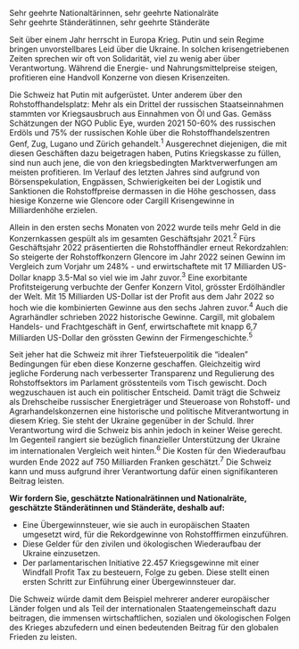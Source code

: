 <span class="text-xl font-bold">Sehr geehrte Nationaltärinnen, sehr geehrte Nationalräte</span><br>
<span class="text-xl font-bold">Sehr geehrte Ständerätinnen, sehr geehrte Ständeräte</span>

Seit über einem Jahr herrscht in Europa Krieg. Putin und sein Regime bringen unvorstellbares Leid über die Ukraine. In solchen krisengetriebenen Zeiten sprechen wir oft von Solidarität, viel zu wenig aber über Verantwortung. Während die Energie- und Nahrungsmittelpreise steigen, profitieren eine Handvoll Konzerne von diesen Krisenzeiten.

Die Schweiz hat Putin mit aufgerüstet. Unter anderem über den Rohstoffhandelsplatz: Mehr als ein Drittel der russischen Staatseinnahmen stammten vor Kriegsausbruch aus Einnahmen von Öl und Gas. Gemäss Schätzungen der NGO Public Eye, wurden 2021 50-60% des russischen Erdöls und 75% der russischen Kohle über die Rohstoffhandelszentren Genf, Zug, Lugano und Zürich gehandelt.<sup>1</sup> Ausgerechnet diejenigen, die mit diesen Geschäften dazu beigetragen haben, Putins Kriegskasse zu füllen, sind nun auch jene, die von den kriegsbedingten Marktverwerfungen am meisten profitieren. Im Verlauf des letzten Jahres sind aufgrund von Börsenspekulation, Engpässen, Schwierigkeiten bei der Logistik und Sanktionen die Rohstoffpreise dermassen in die Höhe geschossen, dass hiesige Konzerne wie Glencore oder Cargill Krisengewinne in Milliardenhöhe erzielen.

Allein in den ersten sechs Monaten von 2022 wurde teils mehr Geld in die Konzernkassen gespült als im gesamten Geschäftsjahr 2021.<sup>2</sup> Fürs Geschäftsjahr 2022 präsentierten die Rohstoffhändler erneut Rekordzahlen: So steigerte der Rohstoffkonzern Glencore im Jahr 2022 seinen Gewinn im Vergleich zum Vorjahr um 248% - und erwirtschaftete mit 17 Milliarden US-Dollar knapp 3.5-Mal so viel wie im Jahr zuvor.<sup>3</sup> Eine exorbitante Profitsteigerung verbuchte der Genfer Konzern Vitol, grösster Erdölhändler der Welt. Mit 15 Milliarden US-Dollar ist der Profit aus dem Jahr 2022 so hoch wie die kombinierten Gewinne aus den sechs Jahren zuvor.<sup>4</sup> Auch die Agrarhändler schrieben 2022 historische Gewinne. Cargill, mit globalem Handels- und Frachtgeschäft in Genf, erwirtschaftete mit knapp 6,7 Milliarden US-Dollar den grössten Gewinn der Firmengeschichte.<sup>5</sup>

Seit jeher hat die Schweiz mit ihrer Tiefsteuerpolitik die “idealen” Bedingungen für eben diese Konzerne geschaffen. Gleichzeitig wird jegliche Forderung nach verbesserter Transparenz und Regulierung des Rohstoffsektors im Parlament grösstenteils vom Tisch gewischt. Doch wegzuschauen ist auch ein politischer Entscheid. Damit trägt die Schweiz als Drehscheibe russischer Energieträger und Steueroase von Rohstoff- und Agrarhandelskonzernen eine historische und politische Mitverantwortung in diesem Krieg. Sie steht der Ukraine gegenüber in der Schuld. Ihrer Verantwortung wird die Schweiz bis anhin jedoch in keiner Weise gerecht. Im Gegenteil rangiert sie bezüglich finanzieller Unterstützung der Ukraine im internationalen Vergleich weit hinten.<sup>6</sup> Die Kosten für den Wiederaufbau wurden Ende 2022 auf 750 Milliarden Franken geschätzt.<sup>7</sup> Die Schweiz kann und muss aufgrund ihrer Verantwortung dafür einen signifikanteren Beitrag leisten.

**Wir fordern Sie, geschätzte Nationalrätinnen und Nationalräte, geschätzte Ständerätinnen und Ständeräte, deshalb auf:**


- Eine Übergewinnsteuer, wie sie auch in europäischen Staaten umgesetzt wird, für die Rekordgewinne von Rohstofffirmen einzuführen.
- Diese Gelder für den zivilen und ökologischen Wiederaufbau der Ukraine einzusetzen.
- Der parlamentarischen Initiative 22.457 Kriegsgewinne mit einer Windfall Profit Tax zu besteuern, Folge zu geben. Diese stellt einen ersten Schritt zur Einführung einer Übergewinnsteuer dar.


Die Schweiz würde damit dem Beispiel mehrerer anderer europäischer Länder folgen und als Teil der internationalen Staatengemeinschaft dazu beitragen, die immensen wirtschaftlichen, sozialen und ökologischen Folgen des Krieges abzufedern und einen bedeutenden Beitrag für den globalen Frieden zu leisten.

